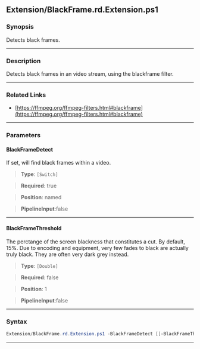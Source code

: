 
Extension/BlackFrame.rd.Extension.ps1
-------------------------------------
### Synopsis
Detects black frames.

---
### Description

Detects black frames in an video stream, using the blackframe filter.

---
### Related Links
* [https://ffmpeg.org/ffmpeg-filters.html#blackframe](https://ffmpeg.org/ffmpeg-filters.html#blackframe)



---
### Parameters
#### **BlackFrameDetect**

If set, will find black frames within a video.



> **Type**: ```[Switch]```

> **Required**: true

> **Position**: named

> **PipelineInput**:false



---
#### **BlackFrameThreshold**

The perctange of the screen blackness that constitutes a cut.  By default, 15%.
Due to encoding and equipment, very few fades to black are actually truly black.
They are often very dark grey instead.



> **Type**: ```[Double]```

> **Required**: false

> **Position**: 1

> **PipelineInput**:false



---
### Syntax
```PowerShell
Extension/BlackFrame.rd.Extension.ps1 -BlackFrameDetect [[-BlackFrameThreshold] <Double>] [<CommonParameters>]
```
---



